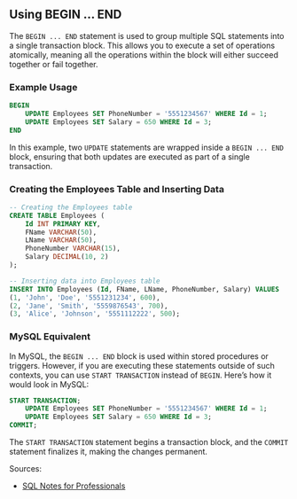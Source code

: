 
## Using BEGIN ... END

The `BEGIN ... END` statement is used to group multiple SQL statements into a single transaction block. This allows you 
to execute a set of operations atomically, meaning all the operations within the block will either succeed together or
fail together.

### Example Usage

```sql
BEGIN
    UPDATE Employees SET PhoneNumber = '5551234567' WHERE Id = 1;
    UPDATE Employees SET Salary = 650 WHERE Id = 3;
END
```

In this example, two `UPDATE` statements are wrapped inside a `BEGIN ... END` block, ensuring that both updates are
executed as part of a single transaction.

### Creating the Employees Table and Inserting Data

```sql
-- Creating the Employees table
CREATE TABLE Employees (
    Id INT PRIMARY KEY,
    FName VARCHAR(50),
    LName VARCHAR(50),
    PhoneNumber VARCHAR(15),
    Salary DECIMAL(10, 2)
);

-- Inserting data into Employees table
INSERT INTO Employees (Id, FName, LName, PhoneNumber, Salary) VALUES
(1, 'John', 'Doe', '5551231234', 600),
(2, 'Jane', 'Smith', '5559876543', 700),
(3, 'Alice', 'Johnson', '5551112222', 500);
```

### MySQL Equivalent

In MySQL, the `BEGIN ... END` block is used within stored procedures or triggers. However, if you are executing these
statements outside of such contexts, you can use `START TRANSACTION` instead of `BEGIN`. Here’s how it would look in 
MySQL:

```sql
START TRANSACTION;
    UPDATE Employees SET PhoneNumber = '5551234567' WHERE Id = 1;
    UPDATE Employees SET Salary = 650 WHERE Id = 3;
COMMIT;
```

The `START TRANSACTION` statement begins a transaction block, and the `COMMIT` statement finalizes it, making the 
changes permanent.

Sources:
* [SQL Notes for Professionals](https://goalkicker.com/SQLBook)